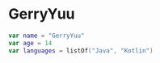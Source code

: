 # GerryYuu
```Kotlin
var name = "GerryYuu"
var age = 14
var languages = listOf("Java", "Kotlin")
```
